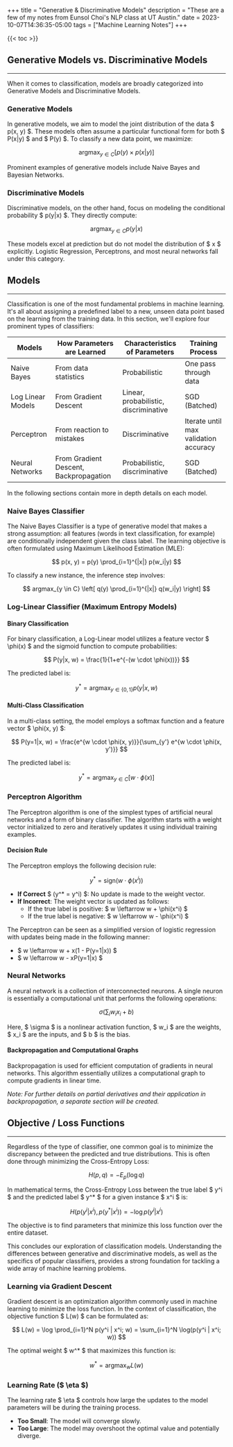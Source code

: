 +++
title = "Generative & Discriminative Models"
description = "These are a few of my notes from Eunsol Choi's NLP class at UT Austin."
date = 2023-10-07T14:36:35-05:00
tags = ["Machine Learning Notes"]
+++

{{< toc >}}



## Generative Models vs. Discriminative Models
---

When it comes to classification, models are broadly categorized into Generative Models and Discriminative Models.

### Generative Models

In generative models, we aim to model the joint distribution of the data $ p(x, y) $. These models often assume a particular functional form for both $ P(x|y) $ and $ P(y) $. To classify a new data point, we maximize:

$$
\text{argmax}_{y \in C} \left[ p(y) \times p(x|y) \right]
$$

Prominent examples of generative models include Naive Bayes and Bayesian Networks.

### Discriminative Models

Discriminative models, on the other hand, focus on modeling the conditional probability $ p(y|x) $. They directly compute:

$$
\text{argmax}_{y \in C} p(y|x)
$$

These models excel at prediction but do not model the distribution of $ x $ explicitly. Logistic Regression, Perceptrons, and most neural networks fall under this category.



## Models
---
Classification is one of the most fundamental problems in machine learning. It's all about assigning a predefined label to a new, unseen data point based on the learning from the training data. In this section, we'll explore four prominent types of classifiers:


| Models             | How Parameters are Learned | Characteristics of Parameters     | Training Process                  |
|--------------------|----------------------------|----------------------------------|----------------------------------|
| Naive Bayes        | From data statistics       | Probabilistic                    | One pass through data            |
| Log Linear Models  | From Gradient Descent      | Linear, probabilistic, discriminative | SGD (Batched)        |
| Perceptron         | From reaction to mistakes  | Discriminative                   | Iterate until max validation accuracy  |
| Neural Networks    | From Gradient Descent, Backpropagation | Probabilistic, discriminative | SGD (Batched)  |

In the following sections contain more in depth details on each model.

### Naive Bayes Classifier

The Naive Bayes Classifier is a type of generative model that makes a strong assumption: all features (words in text classification, for example) are conditionally independent given the class label. The learning objective is often formulated using Maximum Likelihood Estimation (MLE):

$$
p(x, y) = p(y) \prod_{i=1}^{|x|} p(w_i|y)
$$

To classify a new instance, the inference step involves:

$$
argmax_{y \in C} \left[ q(y) \prod_{i=1}^{|x|} q(w_i|y) \right]
$$

### Log-Linear Classifier (Maximum Entropy Models)

#### Binary Classification
For binary classification, a Log-Linear model utilizes a feature vector $ \phi(x) $ and the sigmoid function to compute probabilities:

$$
P(y|x, w) = \frac{1}{1+e^{-(w \cdot \phi(x))}}
$$

The predicted label is:

$$
y^* = \text{argmax}_{y \in \{0, 1\}} p(y|x, w)
$$

#### Multi-Class Classification
In a multi-class setting, the model employs a softmax function and a feature vector $ \phi(x, y) $:

$$
P(y=1|x, w) = \frac{e^{w \cdot \phi(x, y)}}{\sum_{y'} e^{w \cdot \phi(x, y')}}
$$

The predicted label is:

$$
y^* = \text{argmax}_{y \in C} \left[ w \cdot \phi(x) \right]
$$

### Perceptron Algorithm

The Perceptron algorithm is one of the simplest types of artificial neural networks and a form of binary classifier. The algorithm starts with a weight vector initialized to zero and iteratively updates it using individual training examples.

#### Decision Rule
The Perceptron employs the following decision rule:

$$
y^* = \text{sign}(w \cdot \phi(x^i))
$$

- **If Correct** $ (y^* = y^i) $: No update is made to the weight vector.
- **If Incorrect**: The weight vector is updated as follows:
  - If the true label is positive: $ w \leftarrow w + \phi(x^i) $
  - If the true label is negative: $ w \leftarrow w - \phi(x^i) $

The Perceptron can be seen as a simplified version of logistic regression with updates being made in the following manner:

- $ w \leftarrow w + x(1 - P(y=1|x)) $
- $ w \leftarrow w - xP(y=1|x) $

### Neural Networks

A neural network is a collection of interconnected neurons. A single neuron is essentially a computational unit that performs the following operations:

$$
\sigma\left(\sum_i w_i x_i + b\right)
$$

Here, $ \sigma $ is a nonlinear activation function, $ w_i $ are the weights, $ x_i $ are the inputs, and $ b $ is the bias.

#### Backpropagation and Computational Graphs

Backpropagation is used for efficient computation of gradients in neural networks. This algorithm essentially utilizes a computational graph to compute gradients in linear time.

*Note: For further details on partial derivatives and their application in backpropagation, a separate section will be created.*



## Objective / Loss Functions
---

Regardless of the type of classifier, one common goal is to minimize the discrepancy between the predicted and true distributions. This is often done through minimizing the Cross-Entropy Loss:

$$
H(p, q) = - E_p(\log q)
$$

In mathematical terms, the Cross-Entropy Loss between the true label $ y^i $ and the predicted label $ y^* $ for a given instance $ x^i $ is:

$$
H(p(y^i|x^i), p(y^*|x^i)) = - \log p(y^i|x^i)
$$

The objective is to find parameters that minimize this loss function over the entire dataset.

This concludes our exploration of classification models. Understanding the differences between generative and discriminative models, as well as the specifics of popular classifiers, provides a strong foundation for tackling a wide array of machine learning problems.

### Learning via Gradient Descent

Gradient descent is an optimization algorithm commonly used in machine learning to minimize the loss function. In the context of classification, the objective function $ L(w) $ can be formulated as:

$$
L(w) = \log \prod_{i=1}^N p(y^i | x^i; w) = \sum_{i=1}^N \log(p(y^i | x^i; w))
$$

The optimal weight $ w^* $ that maximizes this function is:

$$
w^* = \text{argmax}_w L(w)
$$

### Learning Rate ($ \eta $)

The learning rate $ \eta $ controls how large the updates to the model parameters will be during the training process.

- **Too Small**: The model will converge slowly.
- **Too Large**: The model may overshoot the optimal value and potentially diverge.
